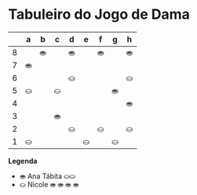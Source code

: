 # Tabuleiro do Jogo de Dama

|   | a | b | c | d | e | f | g | h |
|---|---|---|---|---|---|---|---|---|
| 8 |   | ⛂ |   | ⛂ |   | ⛂ |   | ⛂ |
| 7 | ⛂ |   |   |   |  |   |   |   |
| 6 |   |   |   | ⛀ |   |  |   | ⛀ |
| 5 | ⛀ |   | ⛀ |   |   |   | ⛂ |   |
| 4 |   |   |   |    |   |   |   | ⛂ |
| 3 |   |   | ⛂ |    |   |   |   |   |
| 2 |    |   |   | ⛀ |   | ⛀ |   | ⛀ |
| 1 | ⛀ |   |   |   | ⛀ |   | ⛀ |   |

**Legenda**

- ⛂  Ana Tábita ⛀⛀
- ⛀  Nicole ⛂ ⛂ ⛂ ⛂